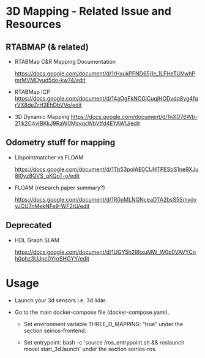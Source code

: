 # 3D Mapping - Related Issue and Resources

## RTABMAP (& related)




-  RTABMap C&R Mapping Documentation

    https://docs.google.com/document/d/1rHxukPFND65j1e_1LFHeTUVwhPmrMVMDyud5do-kw74/edit



- RTABMap ICP
    https://docs.google.com/document/d/14aOgFkNCGjCuqjHODvdq8yg4fqrVX8deZrH3EhDbVVo/edit


- 3D Dynamic Mapping
    https://docs.google.com/document/d/1nXD76Wb-21lk2C4vIBKkJ9RaW0MsvqcWbVtfd4EYAWU/edit

## Odometry stuff for mapping


- Libpointmatcher vs FLOAM

    https://docs.google.com/document/d/1Tb53polAE0CUHTPESbS1ne9XJu8I0yz8QVS_qKQoT-o/edit

- FLOAM (research paper summary?)

    https://docs.google.com/document/d/1R0pMLNQNceaDTA2bsS5SmydyvJCU7nMekNFe9-WF2tU/edit


## Deprecated

- HDL Graph SLAM

    https://docs.google.com/document/d/1UGY5h2l8txuMW_W0p0VAVYCnh0phz3UJpc0YroSHGYY/edit


# Usage    

- Launch your 3d sensors i.e. 3d lidar.
- Go to the main docker-compose file (docker-compose.yaml). 

    - Set environment variable THREE_D_MAPPING: “true” under the section seirios-frontend.

    - Set entrypoint: bash -c 'source /ros_entrypoint.sh && roslaunch movel start_3d.launch' under the section seirios-ros.



